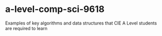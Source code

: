# a-level-comp-sci-9618
Examples of key algorithms and data structures that CIE A Level students are required to learn 
